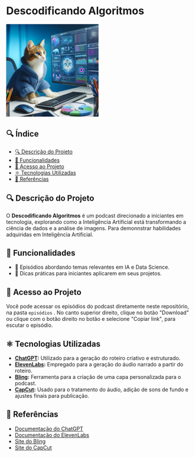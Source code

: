 # Descodificando Algoritmos

<img src="assets/capa.jpg" alt="Capa do Podcast" width="250"/>

## 🔍 Índice

- [🔍 Descrição do Projeto](#descrição-do-projeto)
- [🎨 Funcionalidades](#funcionalidades)
- [🔗 Acesso ao Projeto](#acesso-ao-projeto)
- [⚛️ Tecnologias Utilizadas](#tecnologias-utilizadas)
- [🔗 Referências](#referências)

## 🔍 Descrição do Projeto

O **Descodificando Algoritmos** é um podcast direcionado a iniciantes em tecnologia, explorando como a Inteligência Artificial está transformando a ciência de dados e a análise de imagens. 
Para demonnstrar habilidades adquiridas em Inteligência Artificial.

## 🎨 Funcionalidades

- 🔹 Episódios abordando temas relevantes em IA e Data Science.
- 🔹 Dicas práticas para iniciantes aplicarem em seus projetos.

## 🔗 Acesso ao Projeto

Você pode acessar os episódios do podcast diretamente neste repositório, na pasta `episódios` .
No canto superior direito, clique no botão "Download" ou clique com o botão direito no botão e selecione "Copiar link", para escutar o episódio.

## ⚛️ Tecnologias Utilizadas

- **[ChatGPT](https://openai.com/chatgpt):** Utilizado para a geração do roteiro criativo e estruturado.
- **[ElevenLabs](https://elevenlabs.io):** Empregado para a geração do áudio narrado a partir do roteiro.
- **[Bling](https://bling.com):** Ferramenta para a criação de uma capa personalizada para o podcast.
- **[CapCut](https://www.capcut.com):** Usado para o tratamento do áudio, adição de sons de fundo e ajustes finais para publicação.


## 🔗 Referências

- [Documentação do ChatGPT](https://openai.com/chatgpt)
- [Documentação do ElevenLabs](https://elevenlabs.io)
- [Site do Bling](https://bling.com)
- [Site do CapCut](https://www.capcut.com)
